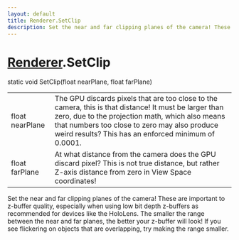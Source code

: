 ```yaml
---
layout: default
title: Renderer.SetClip
description: Set the near and far clipping planes of the camera! These are important to z-buffer quality, especially when using low bit depth z-buffers as recommended for devices like the HoloLens. The smaller the range between the near and far planes, the better your z-buffer will look! If you see flickering on objects that are overlapping, try making the range smaller.
---
```

# [Renderer]({{site.url}}/Pages/Reference/Renderer.html).SetClip

<div class='signature' markdown='1'>
static void SetClip(float nearPlane, float farPlane)
</div>

|  |  |
|--|--|
|float nearPlane|The GPU discards pixels that are too close to the camera, this             is that distance! It must be larger than zero, due to the projection math, which also means             that numbers too close to zero may also produce weird results? This has an enforced minimum             of 0.0001.|
|float farPlane|At what distance from the camera does the GPU discard pixel? This is             not true distance, but rather Z-axis distance from zero in View Space coordinates!|

Set the near and far clipping planes of the camera! These are important
to z-buffer quality, especially when using low bit depth z-buffers as recommended
for devices like the HoloLens. The smaller the range between the near and far planes,
the better your z-buffer will look! If you see flickering on objects that are overlapping,
try making the range smaller.



